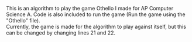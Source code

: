 This is an algorithm to play the game Othello I made for AP Computer Science A.  Code is also included to run the game (Run the game using the "Othello" file).
<br> Currently, the game is made for the algorithm to play against itself, but this can be changed by changing lines 21 and 22.
